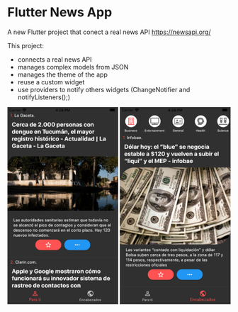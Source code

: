 # Flutter News App

A new Flutter project that conect a real news API https://newsapi.org/

This project:
- connects a real news API
- manages complex models from JSON
- manages the theme of the app
- reuse a custom widget
- use providers to notify others widgets (ChangeNotifier and notifyListeners();) 

<img src="webimg/tab1.png" width="250px" >
<img src="webimg/tab2.png" width="250px" >
